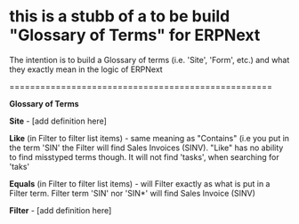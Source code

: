 # this is a stubb of a to be build "Glossary of Terms" for ERPNext

The intention is to build a Glossary of terms (i.e. 'Site', 'Form', etc.) and what they exactly mean in the logic of ERPNext

===================================================

**Glossary of Terms**

**Site** - [add definition here]

**Like** (in Filter to filter list items) - same meaning as "Contains" (i.e you put in the term 'SIN' the Filter will find Sales Invoices (SINV). "Like" has no ability to find misstyped terms though. It will not find 'tasks', when searching for 'taks'

**Equals** (in Filter to filter list items) - will Filter exactly as what is put in a Filter term. Filter term 'SIN' nor 'SIN*' will find Sales Invoice (SINV)

**Filter** - [add definition here]
